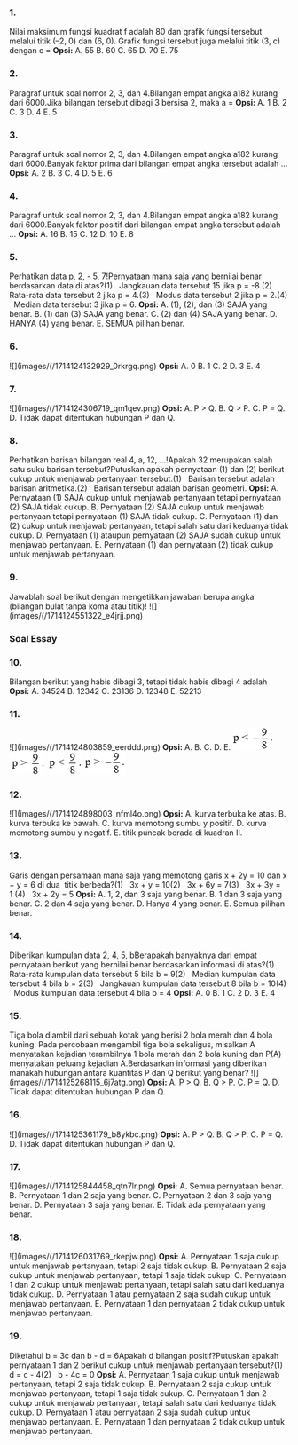 
### 1.
Nilai maksimum fungsi kuadrat f adalah 80 dan grafik fungsi tersebut melalui titik (–2, 0) dan (6, 0). Grafik fungsi tersebut juga melalui titik (3, c) dengan c =
**Opsi:**
A. 55
B. 60
C. 65
D. 70
E. 75
### 2.
Paragraf untuk soal nomor 2, 3, dan 4.Bilangan empat angka a182 kurang dari 6000.Jika bilangan tersebut dibagi 3 bersisa 2, maka a =
**Opsi:**
A. 1
B. 2
C. 3
D. 4
E. 5
### 3.
Paragraf untuk soal nomor 2, 3, dan 4.Bilangan empat angka a182 kurang dari 6000.Banyak faktor prima dari bilangan empat angka tersebut adalah ...
**Opsi:**
A. 2
B. 3
C. 4
D. 5
E. 6
### 4.
Paragraf untuk soal nomor 2, 3, dan 4.Bilangan empat angka a182 kurang dari 6000.Banyak faktor positif dari bilangan empat angka tersebut adalah ...
**Opsi:**
A. 16
B. 15
C. 12
D. 10
E. 8
### 5.
Perhatikan data p, 2, - 5, 7!Pernyataan mana saja yang bernilai benar berdasarkan data di atas?(1)   Jangkauan data tersebut 15 jika p = -8.(2)   Rata-rata data tersebut 2 jika p = 4.(3)   Modus data tersebut 2 jika p = 2.(4)   Median data tersebut 3 jika p = 6.
**Opsi:**
A. (1), (2), dan (3) SAJA yang benar.
B. (1) dan (3) SAJA yang benar.
C. (2) dan (4) SAJA yang benar.
D. HANYA (4) yang benar.
E. SEMUA pilihan benar.
### 6.
![](images/(/1714124132929_0rkrgq.png)
**Opsi:**
A. 0
B. 1
C. 2
D. 3
E. 4
### 7.
![](images/(/1714124306719_qm1qev.png)
**Opsi:**
A. P > Q.
B. Q > P.
C. P = Q.
D. Tidak dapat ditentukan hubungan P dan Q.
### 8.
Perhatikan barisan bilangan real 4, a, 12, ...!Apakah 32 merupakan salah satu suku barisan tersebut?Putuskan apakah pernyataan (1) dan (2) berikut cukup untuk menjawab pertanyaan tersebut.(1)   Barisan tersebut adalah barisan aritmetika.(2)   Barisan tersebut adalah barisan geometri.
**Opsi:**
A. Pernyataan (1) SAJA cukup untuk menjawab pertanyaan tetapi pernyataan (2) SAJA tidak cukup.
B. Pernyataan (2) SAJA cukup untuk menjawab pertanyaan tetapi pernyataan (1) SAJA tidak cukup.
C. Pernyataan (1) dan (2) cukup untuk menjawab pertanyaan, tetapi salah satu dari keduanya tidak cukup.
D. Pernyataan (1) ataupun pernyataan (2) SAJA sudah cukup untuk menjawab pertanyaan.
E. Pernyataan (1) dan pernyataan (2) tidak cukup untuk menjawab pertanyaan.
### 9.
Jawablah soal berikut dengan mengetikkan jawaban berupa angka (bilangan bulat tanpa koma atau titik)!
![](images/(/1714124551322_e4jrjj.png)
### Soal Essay
### 10.
Bilangan berikut yang habis dibagi 3, tetapi tidak habis dibagi 4 adalah
**Opsi:**
A. 34524
B. 12342
C. 23136
D. 12348
E. 52213
### 11.
![](images/(/1714124803859_eerddd.png)
**Opsi:**
A.
B.
C.
D.
E.
![](images//1714124803859_tf5fpl.png)
![](images//1714124803860_salrkd.png)
![](images//1714124803860_ziyj9x.png)
![](images//1714124803860_h91krr.png)
### 12.
![](images/(/1714124898003_nfml4o.png)
**Opsi:**
A. kurva terbuka ke atas.
B. kurva terbuka ke bawah.
C. kurva memotong sumbu y positif.
D. kurva memotong sumbu y negatif.
E. titik puncak berada di kuadran II.
### 13.
Garis dengan persamaan mana saja yang memotong garis x + 2y = 10 dan x + y = 6 di dua  titik berbeda?(1)   3x + y = 10(2)   3x + 6y = 7(3)   3x + 3y = 1 (4)   3x + 2y = 5
**Opsi:**
A. 1, 2, dan 3 saja yang benar.
B. 1 dan 3 saja yang benar.
C. 2 dan 4 saja yang benar.
D. Hanya 4 yang benar.
E. Semua pilihan benar.
### 14.
Diberikan kumpulan data 2, 4, 5, bBerapakah banyaknya dari empat pernyataan berikut yang bernilai benar berdasarkan informasi di atas?(1)   Rata-rata kumpulan data tersebut 5 bila b = 9(2)   Median kumpulan data tersebut 4 bila b = 2(3)   Jangkauan kumpulan data tersebut 8 bila b = 10(4)   Modus kumpulan data tersebut 4 bila b = 4
**Opsi:**
A. 0
B. 1
C. 2
D. 3
E. 4
### 15.
Tiga bola diambil dari sebuah kotak yang berisi 2 bola merah dan 4 bola kuning. Pada percobaan mengambil tiga bola sekaligus, misalkan A menyatakan kejadian terambilnya 1 bola merah dan 2 bola kuning dan P(A) menyatakan peluang kejadian A.Berdasarkan informasi yang diberikan manakah hubungan antara kuantitas P dan Q berikut yang benar?
![](images/(/1714125268115_6j7atg.png)
**Opsi:**
A. P > Q.
B. Q > P.
C. P = Q.
D. Tidak dapat ditentukan hubungan P dan Q.
### 16.
![](images/(/1714125361179_b8ykbc.png)
**Opsi:**
A. P > Q.
B. Q > P.
C. P = Q.
D. Tidak dapat ditentukan hubungan P dan Q.
### 17.
![](images/(/1714125844458_qtn7lr.png)
**Opsi:**
A. Semua pernyataan benar.
B. Pernyataan 1 dan 2 saja yang benar.
C. Pernyataan 2 dan 3 saja yang benar.
D. Pernyataan 3 saja yang benar.
E. Tidak ada pernyataan yang benar.
### 18.
![](images/(/1714126031769_rkepjw.png)
**Opsi:**
A. Pernyataan 1 saja cukup untuk menjawab pertanyaan, tetapi 2 saja tidak cukup.
B. Pernyataan 2 saja cukup untuk menjawab pertanyaan, tetapi 1 saja tidak cukup.
C. Pernyataan 1 dan 2 cukup untuk menjawab pertanyaan, tetapi salah satu dari keduanya tidak cukup.
D. Pernyataan 1 atau pernyataan 2 saja sudah cukup untuk menjawab pertanyaan.
E. Pernyataan 1 dan pernyataan 2 tidak cukup untuk menjawab pertanyaan.
### 19.
Diketahui b = 3c dan b - d = 6Apakah d bilangan positif?Putuskan apakah pernyataan 1 dan 2 berikut cukup untuk menjawab pertanyaan tersebut?(1)   d = c - 4(2)   b - 4c = 0
**Opsi:**
A. Pernyataan 1 saja cukup untuk menjawab pertanyaan, tetapi 2 saja tidak cukup.
B. Pernyataan 2 saja cukup untuk menjawab pertanyaan, tetapi 1 saja tidak cukup.
C. Pernyataan 1 dan 2 cukup untuk menjawab pertanyaan, tetapi salah satu dari keduanya tidak cukup.
D. Pernyataan 1 atau pernyataan 2 saja sudah cukup untuk menjawab pertanyaan.
E. Pernyataan 1 dan pernyataan 2 tidak cukup untuk menjawab pertanyaan.
